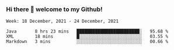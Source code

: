 ### Hi there 👋 welcome to my Github! 

<!--START_SECTION:waka-->
```text
Week: 18 December, 2021 - 24 December, 2021

Java       8 hrs 23 mins   ████████████████████████░   95.68 % 
XML        18 mins         █░░░░░░░░░░░░░░░░░░░░░░░░   03.55 % 
Markdown   3 mins          ░░░░░░░░░░░░░░░░░░░░░░░░░   00.66 % 
```
<!--END_SECTION:waka-->
